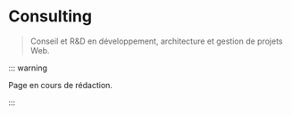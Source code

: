 # Consulting

> Conseil et R&D en développement, architecture et gestion de projets Web.

::: warning

Page en cours de rédaction.

:::
